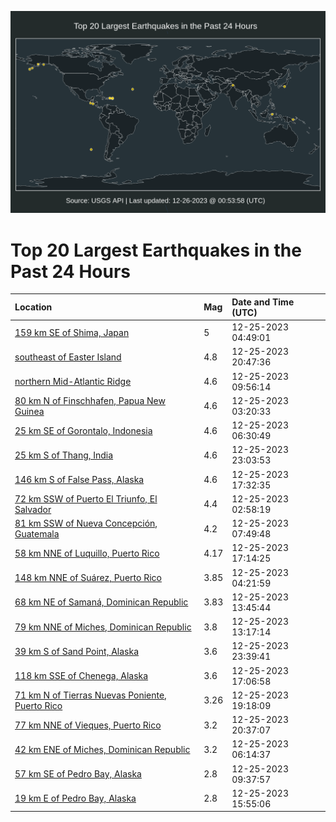 ![Map](./map.png)

# Top 20 Largest Earthquakes in the Past 24 Hours

| Location | Mag | Date and Time (UTC) |
|:---|:---|:---|
| [159 km SE of Shima, Japan](https://earthquake.usgs.gov/earthquakes/eventpage/us7000llbp) | 5 | 12-25-2023 04:49:01 |
| [southeast of Easter Island](https://earthquake.usgs.gov/earthquakes/eventpage/us7000llel) | 4.8 | 12-25-2023 20:47:36 |
| [northern Mid-Atlantic Ridge](https://earthquake.usgs.gov/earthquakes/eventpage/us7000llch) | 4.6 | 12-25-2023 09:56:14 |
| [80 km N of Finschhafen, Papua New Guinea](https://earthquake.usgs.gov/earthquakes/eventpage/us7000llbg) | 4.6 | 12-25-2023 03:20:33 |
| [25 km SE of Gorontalo, Indonesia](https://earthquake.usgs.gov/earthquakes/eventpage/us7000llc0) | 4.6 | 12-25-2023 06:30:49 |
| [25 km S of Thang, India](https://earthquake.usgs.gov/earthquakes/eventpage/us7000llf2) | 4.6 | 12-25-2023 23:03:53 |
| [146 km S of False Pass, Alaska](https://earthquake.usgs.gov/earthquakes/eventpage/us7000lldz) | 4.6 | 12-25-2023 17:32:35 |
| [72 km SSW of Puerto El Triunfo, El Salvador](https://earthquake.usgs.gov/earthquakes/eventpage/us7000llbe) | 4.4 | 12-25-2023 02:58:19 |
| [81 km SSW of Nueva Concepción, Guatemala](https://earthquake.usgs.gov/earthquakes/eventpage/us7000llc6) | 4.2 | 12-25-2023 07:49:48 |
| [58 km NNE of Luquillo, Puerto Rico](https://earthquake.usgs.gov/earthquakes/eventpage/pr2023359003) | 4.17 | 12-25-2023 17:14:25 |
| [148 km NNE of Suárez, Puerto Rico](https://earthquake.usgs.gov/earthquakes/eventpage/pr2023359000) | 3.85 | 12-25-2023 04:21:59 |
| [68 km NE of Samaná, Dominican Republic](https://earthquake.usgs.gov/earthquakes/eventpage/pr2023359002) | 3.83 | 12-25-2023 13:45:44 |
| [79 km NNE of Miches, Dominican Republic](https://earthquake.usgs.gov/earthquakes/eventpage/pr2023359001) | 3.8 | 12-25-2023 13:17:14 |
| [39 km S of Sand Point, Alaska](https://earthquake.usgs.gov/earthquakes/eventpage/us7000llf5) | 3.6 | 12-25-2023 23:39:41 |
| [118 km SSE of Chenega, Alaska](https://earthquake.usgs.gov/earthquakes/eventpage/ak023gi03dd8) | 3.6 | 12-25-2023 17:06:58 |
| [71 km N of Tierras Nuevas Poniente, Puerto Rico](https://earthquake.usgs.gov/earthquakes/eventpage/pr71435288) | 3.26 | 12-25-2023 19:18:09 |
| [77 km NNE of Vieques, Puerto Rico](https://earthquake.usgs.gov/earthquakes/eventpage/pr71435293) | 3.2 | 12-25-2023 20:37:07 |
| [42 km ENE of Miches, Dominican Republic](https://earthquake.usgs.gov/earthquakes/eventpage/us7000llby) | 3.2 | 12-25-2023 06:14:37 |
| [57 km SE of Pedro Bay, Alaska](https://earthquake.usgs.gov/earthquakes/eventpage/ak023ghvijmd) | 2.8 | 12-25-2023 09:37:57 |
| [19 km E of Pedro Bay, Alaska](https://earthquake.usgs.gov/earthquakes/eventpage/ak023ghz6w86) | 2.8 | 12-25-2023 15:55:06 |
